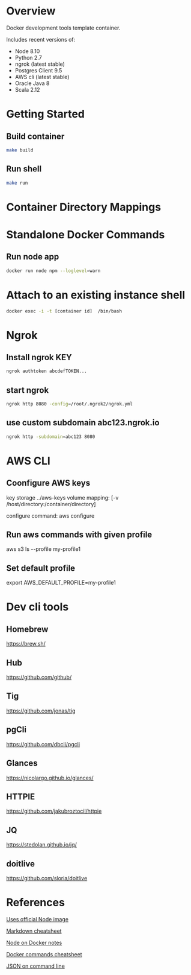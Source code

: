 
# Overview
Docker development tools template container.

Includes recent versions of:
- Node 8.10
- Python 2.7
- ngrok (latest stable)
- Postgres Client 9.5
- AWS cli (latest stable)
- Oracle Java 8
- Scala 2.12

# Getting Started
## Build container
```bash
make build
```

## Run shell
```bash
make run
```

# Container Directory Mappings



# Standalone Docker Commands
## Run node app
```bash
docker run node npm --loglevel=warn
```
# Attach to an existing instance shell
```bash
docker exec -i -t [container id]  /bin/bash
```


# Ngrok
## Install ngrok KEY
```bash
ngrok authtoken abcdefTOKEN...
```
## start ngrok
```bash
ngrok http 8080 -config=/root/.ngrok2/ngrok.yml
```
## use custom subdomain abc123.ngrok.io
```bash
ngrok http -subdomain=abc123 8080
```

# AWS CLI
## Coonfigure AWS keys
key storage ../aws-keys
volume mapping: [-v /host/directory:/container/directory]

configure command: aws configure

## Run aws commands with given profile
aws s3 ls --profile my-profile1

## Set default profile
export AWS_DEFAULT_PROFILE=my-profile1

# Dev cli tools
## Homebrew
https://brew.sh/
## Hub
https://github.com/github/
## Tig
https://github.com/jonas/tig
## pgCli
https://github.com/dbcli/pgcli
## Glances
https://nicolargo.github.io/glances/
## HTTPIE
https://github.com/jakubroztocil/httpie
## JQ
https://stedolan.github.io/jq/
## doitlive
https://github.com/sloria/doitlive




# References
[Uses official Node image](https://github.com/nodejs/docker-node)

[Markdown cheatsheet](https://github.com/adam-p/markdown-here/wiki/Markdown-Cheatsheet)

[Node on Docker notes](https://webapplog.com/node-docker/)

[Docker commands cheatsheet](https://gist.github.com/bahmutov/1003fa86980dda147ff6)

[JSON on command line](https://stedolan.github.io/jq/)

